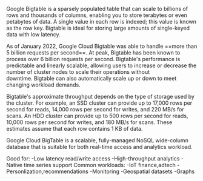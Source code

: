Google Bigtable is a sparsely populated table that can scale to billions of rows and thousands of columns, enabling you to store terabytes or even petabytes of data. A single value in each row is indexed; this value is known as the row key. Bigtable is ideal for storing large amounts of single-keyed data with low latency.

As of January 2022, Google Cloud Bigtable was able to handle ==more than 5 billion requests per second==. At peak, Bigtable has been known to process over 6 billion requests per second. Bigtable's performance is predictable and linearly scalable, allowing users to increase or decrease the number of cluster nodes to scale their operations without downtime. Bigtable can also automatically scale up or down to meet changing workload demands. 

Bigtable's approximate throughput depends on the type of storage used by the cluster. For example, an SSD cluster can provide up to 17,000 rows per second for reads, 14,000 rows per second for writes, and 220 MB/s for scans. An HDD cluster can provide up to 500 rows per second for reads, 10,000 rows per second for writes, and 180 MB/s for scans. These estimates assume that each row contains 1 KB of data.

Google Cloud BigTable is a scalable, fully-managed NoSQL wide-column database that is suitable for both real-time access and analytics workload.

Good for:
-Low latency read/write access
-High-throughput analytics
-Native time series support
Common workloads:
-IoT finance,adtech
-Personlization,recommendations
-Monitoring
-Geospatial datasets
-Graphs